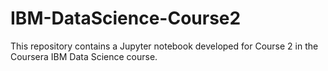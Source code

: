 # IBM-DataScience-Course2
This repository contains a Jupyter notebook developed for Course 2 in the Coursera IBM Data Science course.
